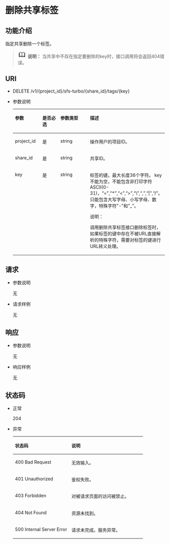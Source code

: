 # 删除共享标签<a name="sfs_02_0076"></a>

## 功能介绍<a name="section82001813171518"></a>

指定共享删除一个标签。

>![](public_sys-resources/icon-note.gif) **说明：** 
>当共享中不存在指定要删除的key时，接口调用将会返回404错误。

## URI<a name="section523571371515"></a>

-   DELETE /v1/\{project\_id\}/sfs-turbo/\{share\_id\}/tags/\{key\}
-   参数说明

    <a name="table6242121371517"></a>
    <table><thead align="left"><tr id="row1547971311516"><th class="cellrowborder" valign="top" width="18.36816318368163%" id="mcps1.1.5.1.1"><p id="p164793132154"><a name="p164793132154"></a><a name="p164793132154"></a>参数</p>
    </th>
    <th class="cellrowborder" valign="top" width="13.268673132686734%" id="mcps1.1.5.1.2"><p id="p11479151317156"><a name="p11479151317156"></a><a name="p11479151317156"></a>是否必选</p>
    </th>
    <th class="cellrowborder" valign="top" width="21.42785721427857%" id="mcps1.1.5.1.3"><p id="p847951331513"><a name="p847951331513"></a><a name="p847951331513"></a>参数类型</p>
    </th>
    <th class="cellrowborder" valign="top" width="46.93530646935306%" id="mcps1.1.5.1.4"><p id="p147981313157"><a name="p147981313157"></a><a name="p147981313157"></a>描述</p>
    </th>
    </tr>
    </thead>
    <tbody><tr id="row04791513171517"><td class="cellrowborder" valign="top" width="18.36816318368163%" headers="mcps1.1.5.1.1 "><p id="p54794134152"><a name="p54794134152"></a><a name="p54794134152"></a>project_id</p>
    </td>
    <td class="cellrowborder" valign="top" width="13.268673132686734%" headers="mcps1.1.5.1.2 "><p id="p64796139158"><a name="p64796139158"></a><a name="p64796139158"></a>是</p>
    </td>
    <td class="cellrowborder" valign="top" width="21.42785721427857%" headers="mcps1.1.5.1.3 "><p id="p1479131314159"><a name="p1479131314159"></a><a name="p1479131314159"></a>string</p>
    </td>
    <td class="cellrowborder" valign="top" width="46.93530646935306%" headers="mcps1.1.5.1.4 "><p id="p154791413131510"><a name="p154791413131510"></a><a name="p154791413131510"></a>操作用户的项目ID。</p>
    </td>
    </tr>
    <tr id="row1547916132156"><td class="cellrowborder" valign="top" width="18.36816318368163%" headers="mcps1.1.5.1.1 "><p id="p12479131311518"><a name="p12479131311518"></a><a name="p12479131311518"></a>share_id</p>
    </td>
    <td class="cellrowborder" valign="top" width="13.268673132686734%" headers="mcps1.1.5.1.2 "><p id="p34798135159"><a name="p34798135159"></a><a name="p34798135159"></a>是</p>
    </td>
    <td class="cellrowborder" valign="top" width="21.42785721427857%" headers="mcps1.1.5.1.3 "><p id="p1847961381519"><a name="p1847961381519"></a><a name="p1847961381519"></a>string</p>
    </td>
    <td class="cellrowborder" valign="top" width="46.93530646935306%" headers="mcps1.1.5.1.4 "><p id="p84791313191510"><a name="p84791313191510"></a><a name="p84791313191510"></a>共享ID。</p>
    </td>
    </tr>
    <tr id="row84791713151513"><td class="cellrowborder" valign="top" width="18.36816318368163%" headers="mcps1.1.5.1.1 "><p id="p11479131316158"><a name="p11479131316158"></a><a name="p11479131316158"></a>key</p>
    </td>
    <td class="cellrowborder" valign="top" width="13.268673132686734%" headers="mcps1.1.5.1.2 "><p id="p0480813181513"><a name="p0480813181513"></a><a name="p0480813181513"></a>是</p>
    </td>
    <td class="cellrowborder" valign="top" width="21.42785721427857%" headers="mcps1.1.5.1.3 "><p id="p84801713141519"><a name="p84801713141519"></a><a name="p84801713141519"></a>string</p>
    </td>
    <td class="cellrowborder" valign="top" width="46.93530646935306%" headers="mcps1.1.5.1.4 "><p id="p154801313151510"><a name="p154801313151510"></a><a name="p154801313151510"></a>标签的键。最大长度36个字符。 key不能为空，不能包含非打印字符ASCII(0-31)，“=”,“*”,“&lt;”,“&gt;”,“\”,“,”,“|”,“/”。只能包含大写字母、小写字母、数字，特殊字符"-"和"_"。</p>
    <div class="note" id="note172659131158"><a name="note172659131158"></a><a name="note172659131158"></a><span class="notetitle"> 说明： </span><div class="notebody"><p id="p13480213131510"><a name="p13480213131510"></a><a name="p13480213131510"></a>调用删除共享标签接口删除标签时，如果标签的键中存在不被URL直接解析的特殊字符，需要对标签的键进行URL转义处理。</p>
    </div></div>
    </td>
    </tr>
    </tbody>
    </table>


## 请求<a name="section132903132155"></a>

-   参数说明

    无

-   请求样例

    无


## 响应<a name="section52971113151512"></a>

-   参数说明

    无

-   响应样例

    无


## 状态码<a name="section1830321312152"></a>

-   正常

    204

-   异常

    <a name="table1830912137152"></a>
    <table><thead align="left"><tr id="row24808130155"><th class="cellrowborder" valign="top" width="43.43%" id="mcps1.1.3.1.1"><p id="p174801913101515"><a name="p174801913101515"></a><a name="p174801913101515"></a>状态码</p>
    </th>
    <th class="cellrowborder" valign="top" width="56.57%" id="mcps1.1.3.1.2"><p id="p1748011316151"><a name="p1748011316151"></a><a name="p1748011316151"></a>说明</p>
    </th>
    </tr>
    </thead>
    <tbody><tr id="row1348017134155"><td class="cellrowborder" valign="top" width="43.43%" headers="mcps1.1.3.1.1 "><p id="p148011133153"><a name="p148011133153"></a><a name="p148011133153"></a>400 Bad Request</p>
    </td>
    <td class="cellrowborder" valign="top" width="56.57%" headers="mcps1.1.3.1.2 "><p id="p4481313111519"><a name="p4481313111519"></a><a name="p4481313111519"></a>无效输入。</p>
    </td>
    </tr>
    <tr id="row548131381520"><td class="cellrowborder" valign="top" width="43.43%" headers="mcps1.1.3.1.1 "><p id="p1448171381510"><a name="p1448171381510"></a><a name="p1448171381510"></a>401 Unauthorized</p>
    </td>
    <td class="cellrowborder" valign="top" width="56.57%" headers="mcps1.1.3.1.2 "><p id="p10481013181510"><a name="p10481013181510"></a><a name="p10481013181510"></a>鉴权失败。</p>
    </td>
    </tr>
    <tr id="row10481151341510"><td class="cellrowborder" valign="top" width="43.43%" headers="mcps1.1.3.1.1 "><p id="p74811313131516"><a name="p74811313131516"></a><a name="p74811313131516"></a>403 Forbidden</p>
    </td>
    <td class="cellrowborder" valign="top" width="56.57%" headers="mcps1.1.3.1.2 "><p id="p16481131381520"><a name="p16481131381520"></a><a name="p16481131381520"></a>对被请求页面的访问被禁止。</p>
    </td>
    </tr>
    <tr id="row948119133156"><td class="cellrowborder" valign="top" width="43.43%" headers="mcps1.1.3.1.1 "><p id="p94818131158"><a name="p94818131158"></a><a name="p94818131158"></a>404 Not Found</p>
    </td>
    <td class="cellrowborder" valign="top" width="56.57%" headers="mcps1.1.3.1.2 "><p id="p19481191312152"><a name="p19481191312152"></a><a name="p19481191312152"></a>资源未找到。</p>
    </td>
    </tr>
    <tr id="row1848117137158"><td class="cellrowborder" valign="top" width="43.43%" headers="mcps1.1.3.1.1 "><p id="p1048191311519"><a name="p1048191311519"></a><a name="p1048191311519"></a>500 Internal Server Error</p>
    </td>
    <td class="cellrowborder" valign="top" width="56.57%" headers="mcps1.1.3.1.2 "><p id="p748111313155"><a name="p748111313155"></a><a name="p748111313155"></a>请求未完成。服务异常。</p>
    </td>
    </tr>
    </tbody>
    </table>


